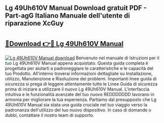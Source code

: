 ## Lg 49Uh610V Manual Download gratuit PDF - Part-agG Italiano Manuale dell'utente di riparazione XcGuy

# <h2><a href="http://dfebtrf.blite.top/?on=Lg+49Uh610V+Manual">🔗Download 👉🔴 Lg 49Uh610V Manual</a></h2>

[![Lg 49Uh610V Manual download](https://i.imgur.com/lujVjoI.png)](http://dfebtrf.blite.top/?on=Lg+49Uh610V+Manual)
Benvenuto nel manuale di Istruzioni per il tuo Lg 49Uh610V Manual appena acquistato. Questa guida completa è progettata per aiutarti a padroneggiare le caratteristiche e le capacità del tuo Prodotto. All'interno troverai informazioni dettagliate su Installazione, utilizzo, Manutenzione e Risoluzione dei problemi. Importanti linee guida di sicurezza si prega di leggere attentamente tutte le Linee Guida di sicurezza prima di iniziare a utilizzare il nuovo Lg 49Uh610V Manual. L'interfaccia intuitiva e le funzionalità avanzate del tuo nuovo REDDDDDDD lavorano in armonia per migliorare la tua esperienza. Partiamo dal presupposto che Lg 49Uh610V Manual sia stata una guida cruciale nel tuo viaggio verso la padronanza dell'utilizzo del tuo nuovo dispositivo. In caso di domande o dubbi, contattare il nostro team di supporto.
